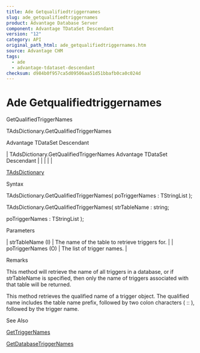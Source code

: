 ```yaml
---
title: Ade Getqualifiedtriggernames
slug: ade_getqualifiedtriggernames
product: Advantage Database Server
component: Advantage TDataSet Descendant
version: "12"
category: API
original_path_html: ade_getqualifiedtriggernames.htm
source: Advantage CHM
tags:
  - ade
  - advantage-tdataset-descendant
checksum: d984b0f957ca5d09506aa51d51bbafb0ca0c024d
---
```


# Ade Getqualifiedtriggernames

GetQualifiedTriggerNames

TAdsDictionary.GetQualifiedTriggerNames

Advantage TDataSet Descendant

| TAdsDictionary.GetQualifiedTriggerNames  Advantage TDataSet Descendant |  |  |  |  |

[TAdsDictionary](ade_tadsdictionary.md)

Syntax

TAdsDictionary.GetQualifiedTriggerNames( poTriggerNames : TStringList );

TAdsDictionary.GetQualifiedTriggerNames( strTableName : string;

poTriggerNames : TStringList );

Parameters

| strTableName (I) | The name of the table to retrieve triggers for. |
| poTriggerNames (O) | The list of trigger names. |

Remarks

This method will retrieve the name of all triggers in a database, or if strTableName is specified, then only the name of triggers associated with that table will be returned.

This method retrieves the qualified name of a trigger object. The qualified name includes the table name prefix, followed by two colon characters ( :: ), followed by the trigger name.

See Also

[GetTriggerNames](ade_gettriggernames.md)

[GetDatabaseTriggerNames](ade_getdatabasetriggernames.md)

